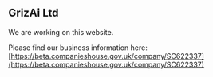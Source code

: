 ## GrizAi Ltd

We are working on this website. 

Please find our business information here: [https://beta.companieshouse.gov.uk/company/SC622337](https://beta.companieshouse.gov.uk/company/SC622337)
